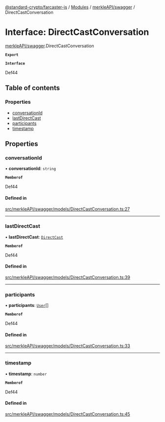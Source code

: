 [@standard-crypto/farcaster-js](../README.md) / [Modules](../modules.md) / [merkleAPI/swagger](../modules/merkleAPI_swagger.md) / DirectCastConversation

# Interface: DirectCastConversation

[merkleAPI/swagger](../modules/merkleAPI_swagger.md).DirectCastConversation

**`Export`**

**`Interface`**

Def44

## Table of contents

### Properties

- [conversationId](merkleAPI_swagger.DirectCastConversation.md#conversationid)
- [lastDirectCast](merkleAPI_swagger.DirectCastConversation.md#lastdirectcast)
- [participants](merkleAPI_swagger.DirectCastConversation.md#participants)
- [timestamp](merkleAPI_swagger.DirectCastConversation.md#timestamp)

## Properties

### conversationId

• **conversationId**: `string`

**`Memberof`**

Def44

#### Defined in

[src/merkleAPI/swagger/models/DirectCastConversation.ts:27](https://github.com/standard-crypto/farcaster-js/blob/main/src/merkleAPI/swagger/models/DirectCastConversation.ts#L27)

___

### lastDirectCast

• **lastDirectCast**: [`DirectCast`](merkleAPI_swagger.DirectCast.md)

**`Memberof`**

Def44

#### Defined in

[src/merkleAPI/swagger/models/DirectCastConversation.ts:39](https://github.com/standard-crypto/farcaster-js/blob/main/src/merkleAPI/swagger/models/DirectCastConversation.ts#L39)

___

### participants

• **participants**: [`User`](merkleAPI_swagger.User.md)[]

**`Memberof`**

Def44

#### Defined in

[src/merkleAPI/swagger/models/DirectCastConversation.ts:33](https://github.com/standard-crypto/farcaster-js/blob/main/src/merkleAPI/swagger/models/DirectCastConversation.ts#L33)

___

### timestamp

• **timestamp**: `number`

**`Memberof`**

Def44

#### Defined in

[src/merkleAPI/swagger/models/DirectCastConversation.ts:45](https://github.com/standard-crypto/farcaster-js/blob/main/src/merkleAPI/swagger/models/DirectCastConversation.ts#L45)
